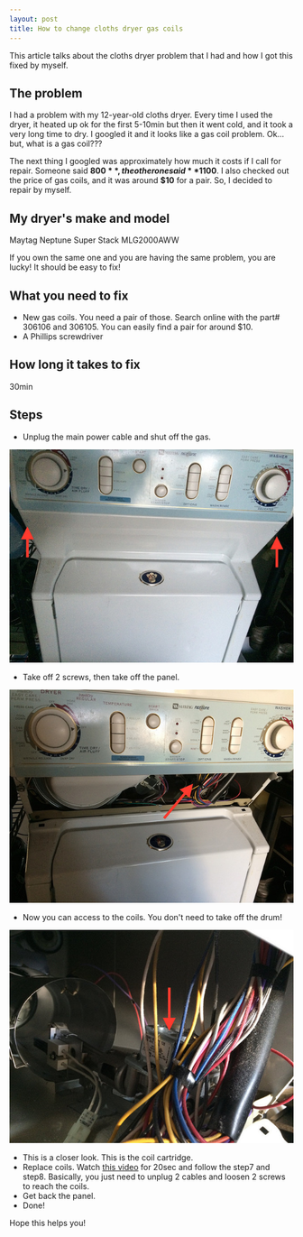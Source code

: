 ```yaml
---
layout: post
title: How to change cloths dryer gas coils
---
```


This article talks about the cloths dryer problem that I had and
how I got this fixed by myself.

## The problem

I had a problem with my 12-year-old cloths dryer. Every time I used the dryer,
it heated up ok for the first 5-10min but then it went cold, and it took a very long time to dry.
I googled it and it looks like a gas coil problem. Ok... but, what is a gas coil???

The next thing I googled was approximately how much it costs if I call for repair.
Someone said **$800**, the other one said **$1100**.
I also checked out the price of gas coils, and it was around **$10** for a pair.
So, I decided to repair by myself.  

## My dryer's make and model

Maytag Neptune Super Stack MLG2000AWW

If you own the same one and you are having the same problem,
you are lucky! It should be easy to fix!

## What you need to fix

* New gas coils. You need a pair of those. Search online with the part# 306106 and 306105.
You can easily find a pair for around $10.
* A Phillips screwdriver

## How long it takes to fix

30min

## Steps

* Unplug the main power cable and shut off the gas.

![dryer](/public/images/16153157077_0475be38d0_z.jpg)

* Take off 2 screws, then take off the panel.

![dryer](/public/images/16337279211_fa97c3557e_z.jpg)

* Now you can access to the coils. You don't need to take off the drum!

![dryer](/public/images/15716612644_9435026b54_z.jpg)

* This is a closer look. This is the coil cartridge.
* Replace coils. Watch [this video](http://youtu.be/tL5tH_hhvPk?t=1m8s) for 20sec
and follow the step7 and step8.
Basically, you just need to unplug 2 cables and
loosen 2 screws to reach the coils.
* Get back the panel.
* Done!

Hope this helps you!
